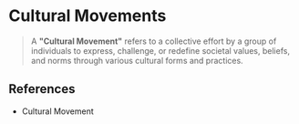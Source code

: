 # Cultural Movements

> A **"Cultural Movement"** refers to a collective effort by a group of individuals to express, challenge, or redefine societal values, beliefs, and norms through various cultural forms and practices.

## References

- Cultural Movement

